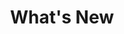 ---
type: whats-new
icon: "/img/icons/whats-new.png"
component: applications
title: What's New
layout: components/list
---